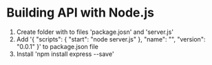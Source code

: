 # Building API with Node.js
1. Create folder with to files 'package.josn' and 'server.js'
2. Add '{
  "scripts": {
    "start": "node server.js"
  },
  "name": "<name here>",
  "version": "0.0.1"
}' to package.json file
3. Install 'npm install express --save'